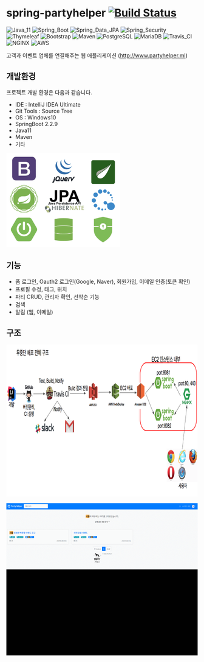 # spring-partyhelper [![Build Status](https://travis-ci.org/Junhan0037/spring-partyhelper.svg?branch=master)](https://travis-ci.org/Junhan0037/spring-partyhelper)

![Java_11](https://img.shields.io/badge/java-v11-red?logo=java)
![Spring_Boot](https://img.shields.io/badge/Spring_Boot-v2.2.9-green.svg?logo=spring)
![Spring_Data_JPA](https://img.shields.io/badge/Spring_Data_JPA-v2.2.9-green.svg?logo=spring)
![Spring_Security](https://img.shields.io/badge/Spring_Security-v2.2.9-green.svg?logo=spring)
![Thymeleaf](https://img.shields.io/badge/Thymeleaf-v2.2.9-brightgreen.svg?logo=spring)
![Bootstrap](https://img.shields.io/badge/Bootstrap-v4.5.0-purple.svg?logo=bootstrap)
![Maven](https://img.shields.io/badge/Maven-v4.0.0-ff69b4.svg?logo=apache-maven)
![PostgreSQL](https://img.shields.io/badge/PostgreSQL-v1.13.0-blue.svg?logo=postgreSQL)
![MariaDB](https://img.shields.io/badge/MariaDB-003545.svg?logo=MariaDB)
![Travis_CI](https://img.shields.io/badge/Travis_CI-3EAAAF.svg?logo=Travis-CI)
![NGINX](https://img.shields.io/badge/NGINX-269539.svg?logo=NGINX)
![AWS](https://img.shields.io/badge/AWS-232F3E.svg?logo=Amazon-AWS)

고객과 이벤트 업체를 연결해주는 웹 애플리케이션
(http://www.partyhelper.ml)

## 개발환경

프로젝트 개발 환경은 다음과 같습니다.

* IDE : IntelliJ IDEA Ultimate
* Git Tools : Source Tree
* OS : Windows10
* SpringBoot 2.2.9
* Java11
* Maven
* 기타

<img src="src/main/resources/static/images/tool.png" width="300px" height="247px" title="툴" alt="capture"></img>

## 기능

- 폼 로그인, Oauth2 로그인(Google, Naver), 회원가입, 이메일 인증(토큰 확인)
- 프로필 수정, 태그, 위치
- 파티 CRUD, 관리자 확인, 선착순 기능
- 검색
- 알림 (웹, 이메일)

## 구조

<img src="src/main/resources/static/images/structure.png" width="1042" height="400px" title="구성" alt="capture"></img><br/>

<img src="src/main/resources/static/images/result.gif" width="800px" height="400px" title="결과" alt="result"></img><br/>
